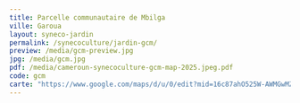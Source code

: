 ```yaml
---
title: Parcelle communautaire de Mbilga
ville: Garoua
layout: syneco-jardin
permalink: /synecoculture/jardin-gcm/
preview: /media/gcm-preview.jpg
jpg: /media/gcm.jpg
pdf: /media/cameroun-synecoculture-gcm-map-2025.jpeg.pdf
code: gcm
carte: "https://www.google.com/maps/d/u/0/edit?mid=16c87ahO525W-AWMGwMZOaQWxiwq29MA&ll=9.384617228546391%2C13.458916605450616&z=21"
---
```


